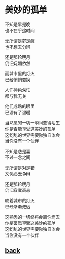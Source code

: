 # 美妙的孤单  
不知是早是晚  
也不在乎这时间

无所谓是梦是醒  
也不想去分辨

还是那轮明月  
仍旧妩媚依然

而城市里的灯火  
已经悄悄变换

人们神色匆忙  
都与我无关

他们成熟的眼里  
已没有了温暖

当熟悉的一切一瞬间变得陌生  
你是否能享受这美妙的孤单  
这纷乱的世界需要你独自体会  
当你没有一个伙伴

不知是悲是喜  
不过一念之间

无所谓是对是错  
又何必去争辩

还是那轮明月  
仍旧寂寞高悬

映着城市的灯火  
已经渐渐走远

这熟悉的一切终将会离你而去  
你是否愿享受这美妙的孤单  
这纷乱的世界需要你独自体会  
当你没有一个伙伴

## [back](./)
